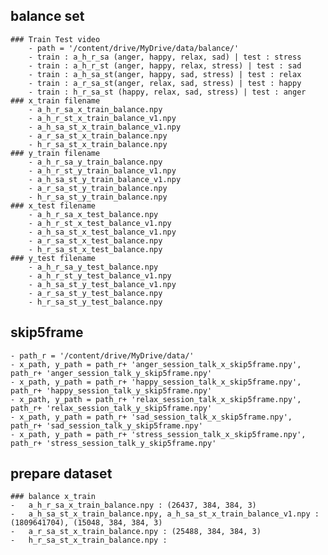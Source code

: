 ## balance set
	### Train Test video
		- path = '/content/drive/MyDrive/data/balance/'
		- train : a_h_r_sa (anger, happy, relax, sad) | test : stress
		- train : a_h_r_st (anger, happy, relax, stress) | test : sad
		- train : a_h_sa_st(anger, happy, sad, stress) | test : relax
		- train : a_r_sa_st(anger, relax, sad, stress) | test : happy
		- train : h_r_sa_st (happy, relax, sad, stress) | test : anger
	### x_train filename 
		- a_h_r_sa_x_train_balance.npy
		- a_h_r_st_x_train_balance_v1.npy
		- a_h_sa_st_x_train_balance_v1.npy
		- a_r_sa_st_x_train_balance.npy
		- h_r_sa_st_x_train_balance.npy	
	### y_train filename 
		- a_h_r_sa_y_train_balance.npy
		- a_h_r_st_y_train_balance_v1.npy
		- a_h_sa_st_y_train_balance_v1.npy
		- a_r_sa_st_y_train_balance.npy
		- h_r_sa_st_y_train_balance.npy
	### x_test filename 
		- a_h_r_sa_x_test_balance.npy
		- a_h_r_st_x_test_balance_v1.npy
		- a_h_sa_st_x_test_balance_v1.npy
		- a_r_sa_st_x_test_balance.npy
		- h_r_sa_st_x_test_balance.npy
	### y_test filename 
		- a_h_r_sa_y_test_balance.npy
		- a_h_r_st_y_test_balance_v1.npy
		- a_h_sa_st_y_test_balance_v1.npy
		- a_r_sa_st_y_test_balance.npy
		- h_r_sa_st_y_test_balance.npy
	
## skip5frame
	- path_r = '/content/drive/MyDrive/data/'
	- x_path, y_path = path_r+ 'anger_session_talk_x_skip5frame.npy', path_r+ 'anger_session_talk_y_skip5frame.npy'
	- x_path, y_path = path_r+ 'happy_session_talk_x_skip5frame.npy', path_r+ 'happy_session_talk_y_skip5frame.npy'
	- x_path, y_path = path_r+ 'relax_session_talk_x_skip5frame.npy', path_r+ 'relax_session_talk_y_skip5frame.npy'
	- x_path, y_path = path_r+ 'sad_session_talk_x_skip5frame.npy', path_r+ 'sad_session_talk_y_skip5frame.npy'
	- x_path, y_path = path_r+ 'stress_session_talk_x_skip5frame.npy', path_r+ 'stress_session_talk_y_skip5frame.npy'
	
## prepare dataset
	### balance x_train
	-	a_h_r_sa_x_train_balance.npy : (26437, 384, 384, 3)
	-	a_h_sa_st_x_train_balance.npy, a_h_sa_st_x_train_balance_v1.npy : (1809641704), (15048, 384, 384, 3)
	-	a_r_sa_st_x_train_balance.npy : (25488, 384, 384, 3)
	-	h_r_sa_st_x_train_balance.npy : 